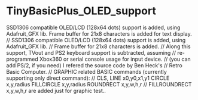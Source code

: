 # TinyBasicPlus_OLED_support
SSD1306 compatible OLED/LCD (128x64 dots) support is added, using Adafruit_GFX lib. 
Frame buffer for 21x8 characters is added for text display.
//      SSD1306 compatible OLED/LCD (128x64 dots) support is added, using Adafruit_GFX lib. 
//      Frame buffer for 21x8 characters is added.
//      Along this support, TVout and PS2 keyboard support is subtracted, assuming
//      re-programmed Xbox360 or serial console usage for input device.
//      (you can add PS/2, if you need) I refered the source code by Ben Heck's
//      Retro Basic Computer. 
//      GRAPHIC related BASIC commands (currently supporting only direct command): 
//      CLS, LINE x0,y0,x1,y1 CIRCLE x,y,radius FILLCIRCLE x,y,radius ROUNDRECT x,y,w,h,r
//      FILLROUNDRECT x,y,w,h,r are added just for graphic test..
